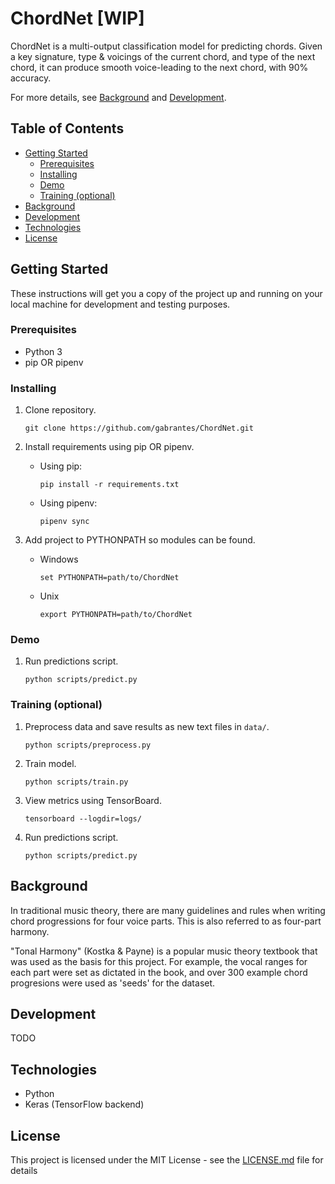 # ChordNet [WIP]

ChordNet is a multi-output classification model for predicting chords. Given a key signature, type & voicings of the current chord, and type of the next chord, it can produce smooth voice-leading to the next chord, with 90% accuracy.

For more details, see [Background](#background) and [Development](#development).

## Table of Contents   
   * [Getting Started](#getting-started)
     * [Prerequisites](#prerequisites)
     * [Installing](#installing)
     * [Demo](#demo)
     * [Training (optional)](#training-\(optional\))
   * [Background](#background)
   * [Development](#development)
   * [Technologies](#technologies)
   * [License](#license)

## Getting Started

These instructions will get you a copy of the project up and running on your local machine for development and testing purposes.

### Prerequisites

* Python 3
* pip OR pipenv

### Installing

1. Clone repository.

   ```
   git clone https://github.com/gabrantes/ChordNet.git
   ``` 
  
2. Install requirements using pip OR pipenv.

   - Using pip:  
     ```
     pip install -r requirements.txt
     ```    
    
   - Using pipenv:  
     ```
     pipenv sync  
     ```
    
3. Add project to PYTHONPATH so modules can be found.

   - Windows
     ```
     set PYTHONPATH=path/to/ChordNet
     ```
     
   - Unix
     ```
     export PYTHONPATH=path/to/ChordNet
     ```
     
### Demo

1. Run predictions script.
   ```
   python scripts/predict.py
   ```

### Training (optional)

1. Preprocess data and save results as new text files in `data/`.
   ```
   python scripts/preprocess.py
   ```
   
2. Train model.
   ```
   python scripts/train.py
   ```

3. View metrics using TensorBoard.
   ```
   tensorboard --logdir=logs/
   ```
   
4. Run predictions script.
   ```
   python scripts/predict.py
   ```
   
## Background

In traditional music theory, there are many guidelines and rules when writing chord progressions for four voice parts. This is also referred to as four-part harmony. 

"Tonal Harmony" (Kostka & Payne) is a popular music theory textbook that was used as the basis for this project. For example, the vocal ranges for each part were set as dictated in the book, and over 300 example chord progresions were used as 'seeds' for the dataset.

## Development
TODO

## Technologies

* Python
* Keras (TensorFlow backend)

## License

This project is licensed under the MIT License - see the [LICENSE.md](LICENSE) file for details
